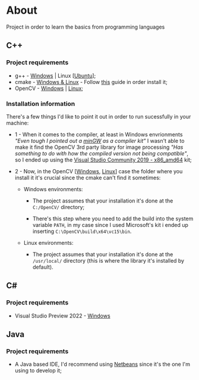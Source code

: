 # About

Project in order to learn the basics from programming languages

## C++

### Project requirements

  - g++ - [Windows](https://sourceforge.net/projects/mingw/) | Linux [[Ubuntu](https://linuxize.com/post/how-to-install-gcc-on-ubuntu-20-04/)];
  - cmake - [Windows & Linux](https://cmake.org/download/) - Follow [this](https://cmake.org/install/) guide in order install it;
  - OpenCV - [Windows](https://sourceforge.net/projects/opencvlibrary/) | [Linux](https://docs.opencv.org/4.5.2/d7/d9f/tutorial_linux_install.html);

### Installation information

There's a few things I'd like to point it out in order to run sucessfully in your machine:

  - 1 - When it comes to the compiler, at least in Windows envrionments _"Even tough I pointed out a [minGW](https://sourceforge.net/projects/mingw/) as a compiler kit"_ I wasn't able to make it find the OpenCV 3rd party library for image processing _"Has something to do with how the compiled version not being compatible"_,  so I ended up using the [Visual Studio Community 2019 - x86_amd64](https://visualstudio.microsoft.com/downloads/) kit;
  
  - 2 - Now, in the OpenCV [[Windows](https://sourceforge.net/projects/opencvlibrary/), [Linux](https://docs.opencv.org/4.5.2/d7/d9f/tutorial_linux_install.html)] case the folder where you install it it's crucial since the cmake can't find it sometimes:

      - Windows environments:

          - The project assumes that your installation it's done at the ```C:/OpenCV/``` directory;

          - There's this step where you need to add the build into the system variable ```PATH```, in my case since I used Microsoft's kit i ended up inserting ```C:\OpenCV\build\x64\vc15\bin```.

       - Linux environments:

          - The project assumes that your installation it's done at the ```/usr/local/``` directory (this is where the library it's installed by default).    

## C#

### Project requirements

   - Visual Studio Preview 2022 - [Windows](https://visualstudio.microsoft.com/vs/preview/vs2022/#download-preview)

## Java

### Project requirements

   - A Java based IDE, I'd recommend using [Netbeans](https://www.oracle.com/technetwork/java/javase/downloads/jdk-netbeans-jsp-3413139-esa.html) since it's the one I'm using to develop it;

